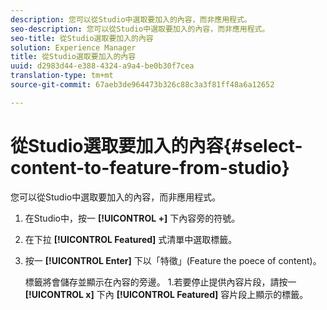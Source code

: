 ```yaml
---
description: 您可以從Studio中選取要加入的內容，而非應用程式。
seo-description: 您可以從Studio中選取要加入的內容，而非應用程式。
seo-title: 從Studio選取要加入的內容
solution: Experience Manager
title: 從Studio選取要加入的內容
uuid: d2983d44-e388-4324-a9a4-be0b30f7cea
translation-type: tm+mt
source-git-commit: 67aeb3de964473b326c88c3a3f81ff48a6a12652

---
```



# 從Studio選取要加入的內容{#select-content-to-feature-from-studio}

您可以從Studio中選取要加入的內容，而非應用程式。

1. 在Studio中，按一 **[!UICONTROL +]** 下內容旁的符號。
1. 在下拉 **[!UICONTROL Featured]** 式清單中選取標籤。
1. 按一 **[!UICONTROL Enter]** 下以「特徵」(Feature the poece of content)。

   標籤將會儲存並顯示在內容的旁邊。 1.若要停止提供內容片段，請按一 **[!UICONTROL x]** 下內 **[!UICONTROL Featured]** 容片段上顯示的標籤。
